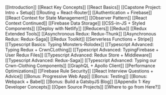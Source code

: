 [[Introduction]]
[[React Key Concepts]]
[[React Basics]]
[[Capstone Project: Intro + Setup]]
[[Routing + React-Router]]
[[Authentication + Firebase]]
[[React Context for State Management]]
[[Observer Pattern]]
[[React Context Continued]]
[[Firebase Data Storage]]
[[CSS-in-JS + Styled Components]]
[[Deploy with Netlify]]
[[Reducers]]
[[Redux]]
[[Redux Extended Tools]]
[[Asynchronous Redux: Redux-Thunk]]
[[Asynchronous Redux: Redux-Saga]]
[[Redux Toolkit]]
[[Serverless Functions + Stripe]]
[[Typescript Basics: Typing Monsters-Rolodex]]
[[Typescript Advanced: Typing Redux + CrwnCLothing]]
[[Typescript Advanced: TypingFirebase + User Redux Files]]
[[Typescript Advanced: Redux Store + Middleware]]
[[Typescript Advanced: Redux-Saga]]
[[Typescript Advanced: Typing our Crwn-Clothing Components]]
[[GraphQL + Apollo Client]]
[[Performance Optimizations]]
[[Firebase Rule Security]]
[[React Interview Questions + Advice]]
[[Bonus: Progressive Web App]]
[[Bonus: Testing]]
[[Bonus: Webpack + Babel]]
[[Bonus: Build a GatsbyJS Blog]]
[[Appendix 1: Key Developer Concepts]]
[[Open Source Projects]]
[[Where to go from Here?]]



